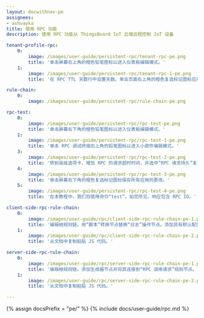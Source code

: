 ```yaml
---
layout: docwithnav-pe
assignees:
- ashvayka
title: 使用 RPC 功能
description: 使用 RPC 功能从 ThingsBoard IoT 云端远程控制 IoT 设备

tenant-profile-rpc:
    0:
        image: /images/user-guide/persistent-rpc/tenant-rpc-pe.png
        title: '单击屏幕右上角的橙色铅笔图标以进入仪表板编辑模式。'
    1:
        image: /images/user-guide/persistent-rpc/tenant-rpc-1-pe.png
        title: '在 RPC TTL 天数行中设置天数。单击页面右上角的橙色复选标记图标应用更改。'

rule-chain:
    0:
        image: /images/user-guide/persistent-rpc/rule-chain-pe.png

rpc-test:
    0:
        image: /images/user-guide/persistent-rpc/rpc-test-pe.png
        title: '单击屏幕右下角的橙色铅笔图标以进入仪表板编辑模式。'
    1:
        image: /images/user-guide/persistent-rpc/rpc-test-1-pe.png
        title: '单击 RPC 调试终端右上角的铅笔图标以进入小部件编辑模式。'
    3:
        image: /images/user-guide/persistent-rpc/rpc-test-2-pe.png
        title: '转到高级选项卡，增加 RPC 的请求超时时间，并选中“RPC 请求持久”复选框以启用它。单击窗口右上角的橙色复选标记图标应用更改。'
    4:
        image: /images/user-guide/persistent-rpc/rpc-test-3-pe.png
        title: '单击屏幕右下角的橙色复选标记图标保存所有应用的更改。'
    5:
        image: /images/user-guide/persistent-rpc/rpc-test-4-pe.png
        title: '在本教程中，我们将使用命令“test”。如您所见，响应包含 RPC ID。'

client-side-rpc-rule-chain:
    0:
        image: /images/user-guide/rpc/client-side-rpc-rule-chain-pe-1.png
        title: '编辑根规则链。用“脚本”转换节点替换“日志”操作节点。添加具有默认配置的“RPC 调用回复”操作节点。'
    1:
        image: /images/user-guide/rpc/client-side-rpc-rule-chain-pe-2.png
        title: '从文档中复制粘贴 JS 代码。'

server-side-rpc-rule-chain:
    0:
        image: /images/user-guide/rpc/server-side-rpc-rule-chain-pe-1.png
        title: '编辑根规则链。添加生成器节点并将其连接到“RPC 调用请求”规则节点。'
    1:
        image: /images/user-guide/rpc/server-side-rpc-rule-chain-pe-2.png
        title: '从文档中复制粘贴 JS 代码。'

---
```


{% assign docsPrefix = "pe/" %}
{% include docs/user-guide/rpc.md %}